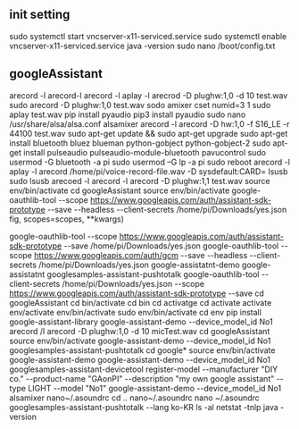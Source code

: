 ## init setting

sudo systemctl start vncserver-x11-serviced.service
sudo systemctl enable vncserver-x11-serviced.service
java -version
sudo nano /boot/config.txt


## googleAssistant
arecord -l
arecord-l
arecord -l
aplay -l
arecrod -D plughw:1,0 -d 10 test.wav
sudo arecord -D plughw:1,0 test.wav
sodo amixer cset numid=3 1
sudo aplay test.wav
pip install pyaudio
pip3 install pyaudio
sudo nano /usr/share/alsa/alsa.conf
alsamixer
arecord -l
arecord -D hw:1,0 -f S16_LE -r 44100 test.wav
sudo apt-get update && sudo apt-get upgrade
sudo apt-get install bluetooth bluez blueman python-gobject python-gobject-2
sudo apt-get install pulseaudio pulseaudio-module-bluetooth pavucontrol
sudo usermod -G bluetooth -a pi
sudo usermod –G lp -a pi
sudo reboot
arecord -l
aplay -l
arecord /home/pi/voice-record-file.wav -D sysdefault:CARD=
lsusb
sudo lsusb
arecoed -l
arecord -l
arecord -D plughw:1,1 test.wav
source env/bin/activate
cd googleAssistant
source env/bin/activate
google-oauthlib-tool --scope https://www.googleapis.com/auth/assistant-sdk-prototype --save --headless --client-secrets /home/pi/Downloads/yes.json
fig, scopes=scopes, **kwargs)
> 
google-oauthlib-tool --scope https://www.googleapis.com/auth/assistant-sdk-prototype --save /home/pi/Downloads/yes.json
google-oauthlib-tool  --scope https://www.googleapis.com/auth/gcm --save --headless --client-secrets /home/pi/Downloads/yes.json
google-assistatnt-demo
google-assistatnt
googlesamples-assistant-pushtotalk
google-oauthlib-tool --client-secrets /home/pi/Downloads/yes.json --scope https://www.googleapis.com/auth/assistant-sdk-prototype --save
cd googleAssistant
cd bin/activate
cd bin
cd activatge
cd activate
activate
env/activate
env/bin/activate
sudo env/bin/activate
cd env
pip install google-assistant-library
google-assistant-demo --device_model_id No1
arecord /l
arecord -D plughw:1,0 -d 10 micTest.wav
cd googleAssistant
source env/bin/activate
google-assistant-demo --device_model_id No1
googlesamples-assistant-pushtotalk
cd google*
source env/bin/activate
google-assistant-demo
google-assistant-demo --device_model_id No1
googlesamples-assistant-devicetool register-model --manufacturer "DIY co." --product-name "GAonPI" --description "my own google assistant" --type LIGHT --model "No1"
google-assistant-demo --device_model_id No1
alsamixer
nano~/.asoundrc
cd ..
nano~/.asoundrc
nano ~/.asoundrc
googlesamples-assistant-pushtotalk --lang ko-KR
ls -al
netstat -tnlp
java -version